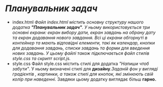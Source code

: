 # *Планувальник задач*
* index.html
_Файл index.html містить основну структуру нашого додатка **"Планувальник задач"**. У ньому використовується три основні екрани: екран вибору дати, екран завдань на обрану дату та екран додавання нового завдання. Всі ці екрани обгорнуті в контейнер та мають відповідні елементи, такі як календар, кнопки для додавання завдань, списки завдань та форми для введення нових завдань. У цьому файлі також підключається файл стилів style.css та скрипт script.js._
* style.css
Файл style.css містить стилі для додатка *"Напиши чтоб забути"*. У ньому визначені стилі для **дизайну**.*Заданій фон у вигляді градієнтів , картинки, а також стилі для кнопок, які змінюють свій колір при наведенні.* Завдяки цьому додатку виглядає більш **гарно.**
